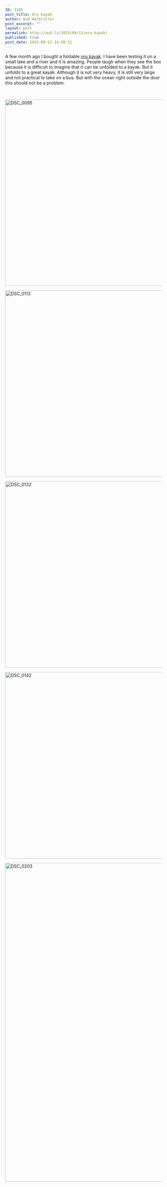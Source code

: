 ```yaml
---
ID: 3105
post_title: Oru kayak
author: Aud Halbritter
post_excerpt: ""
layout: post
permalink: http://aud.li/2015/09/13/oru-kayak/
published: true
post_date: 2015-09-13 14:50:31
---
```

A few month ago I bought a foldable <a href="http://www.orukayak.com/">oru kayak</a>. I have been testing it on a small lake and a river and it is amazing. People laugh when they see the box because it is difficult to imagine that it can be unfolded to a kayak. But it unfolds to a great kayak. Although it is not very heavy, it is still very large and not practical to take on a bus. But with the ocean right outside the door this should not be a problem.

&nbsp;

<a href="http://aud.li/wp-content/uploads/2015/09/DSC_0095.jpg"><img class="alignnone size-large wp-image-3106" src="http://aud.li/wp-content/uploads/2015/09/DSC_0095-1024x681.jpg" alt="DSC_0095" width="900" height="599" /></a>

<a href="http://aud.li/wp-content/uploads/2015/09/DSC_0113.jpg"><img class="alignnone size-large wp-image-3107" src="http://aud.li/wp-content/uploads/2015/09/DSC_0113-1024x681.jpg" alt="DSC_0113" width="900" height="599" /></a>

<a href="http://aud.li/wp-content/uploads/2015/09/DSC_0132.jpg"><img class="alignnone size-large wp-image-3108" src="http://aud.li/wp-content/uploads/2015/09/DSC_0132-1024x681.jpg" alt="DSC_0132" width="900" height="599" /></a>

<a href="http://aud.li/wp-content/uploads/2015/09/DSC_0142.jpg"><img class="alignnone size-large wp-image-3109" src="http://aud.li/wp-content/uploads/2015/09/DSC_0142-1024x681.jpg" alt="DSC_0142" width="900" height="599" /></a>

<a href="http://aud.li/wp-content/uploads/2015/09/DSC_0203.jpg"><img class="alignnone size-large wp-image-3110" src="http://aud.li/wp-content/uploads/2015/09/DSC_0203-681x1024.jpg" alt="DSC_0203" width="681" height="1024" /></a>